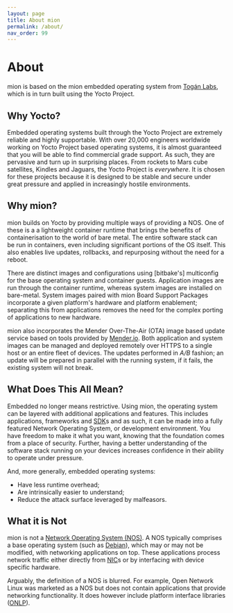 ```yaml
---
layout: page
title: About mion
permalink: /about/
nav_order: 99
---
```


About
=====

mion is based on the mion embedded operating system from 
[Togán Labs](https://www.toganlabs.com/), which is in turn built using the Yocto
Project.


Why Yocto?
----------
Embedded operating systems built through the Yocto Project are extremely 
reliable and highly supportable. With over 20,000 engineers worldwide working on
Yocto Project based operating systems, it is almost guaranteed that you will be
able to find commercial grade support. As such, they are pervasive and turn up
in surprising places. From rockets to Mars cube satellites, Kindles and Jaguars,
the Yocto Project is _everywhere_. It is chosen for these projects because it is
designed to be stable and secure under great pressure and applied in
increasingly hostile environments.



Why mion?
---------
mion builds on Yocto by providing multiple ways of providing a NOS. One of these
is a a lightweight container runtime that brings the benefits of 
containerisation to the world of bare metal. The entire software stack can be
run in containers, even including significant portions of the OS itself. This
also enables live updates, rollbacks, and repurposing without the need for a
reboot.
  
There are distinct images and configurations using [bitbake's] multiconfig for the
base operating system and container guests. Application images are run through
the container runtime, whereas system images are installed on bare-metal.
System images paired with mion Board Support Packages incorporate a given
platform's hardware and platform enablement; separating this from applications
removes the need for the complex porting of applications to new hardware.

mion also incorporates the Mender Over-The-Air (OTA) image based update service
based on tools provided by [Mender.io](https://mender.io/). Both application and
system images can be managed and deployed remotely over HTTPS to a single host
or an entire fleet of devices. The updates performed in _A/B_ fashion; an update
will be prepared in parallel with the running system, if it fails, the existing
system will not break.



What Does This All Mean?
------------------------
Embedded no longer means restrictive. Using mion, the operating system can be
layered with additional applications and features. This includes applications,
frameworks and [SDK][sdk]s and as such, it can be made into a fully featured
Network Operating System, or development environment. You have freedom to make
it what you want, knowing that the foundation comes from a place of security.
Further, having a better understanding of the software stack running on your
devices increases confidence in their ability to operate under pressure.

And, more generally, embedded operating systems:
- Have less runtime overhead;
- Are intrinsically easier to understand;
- Reduce the attack surface leveraged by malfeasors.



What it is Not
--------------
mion is not a [Network Operating System (NOS)][nos-wiki]. A NOS typically 
comprises a base operating system (such as [Debian][debian]), which may or may
not be modified, with networking applications on top. These applications process
network traffic either directly from [NIC][nic]s or by interfacing with device
specific hardware.

Arguably, the definition of a NOS is blurred. For example, Open Network Linux
was marketed as a NOS but does not contain applications that provide networking
functionality. It does however include platform interface libraries 
([ONLP][onlp-api]).

[bitbake]: https://www.yoctoproject.org/docs/3.1.2/bitbake-user-manual/bitbake-user-manual.html "Bitbake user manual"
[nos-wiki]: https://en.wikipedia.org/wiki/Network_operating_system "Wikipedia: Network Operating System"
[debian]: https://www.debian.org/ "Debian: The universal operating system"
[nic]: https://en.wikipedia.org/wiki/Network_interface_controller "Wikipedia: Network interface controller"
[sdk]: https://en.wikipedia.org/wiki/Software_development_kit "Software development kit"
[onlp-api]: http://opencomputeproject.github.io/OpenNetworkLinux/onlp/applications/ "ONLP APIs for Applications"